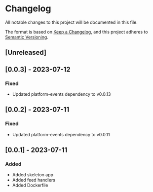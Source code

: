 # Changelog

All notable changes to this project will be documented in this file.

The format is based on [Keep a Changelog](https://keepachangelog.com/en/1.0.0/), and this project adheres
to [Semantic Versioning](https://semver.org/spec/v2.0.0.html).

## [Unreleased]

## [0.0.3] - 2023-07-12

### Fixed
- Updated platform-events dependency to v0.0.13

## [0.0.2] - 2023-07-11

### Fixed
- Updated platform-events dependency to v0.0.11

## [0.0.1] - 2023-07-11

### Added
- Added skeleton app
- Added feed handlers
- Added Dockerfile
